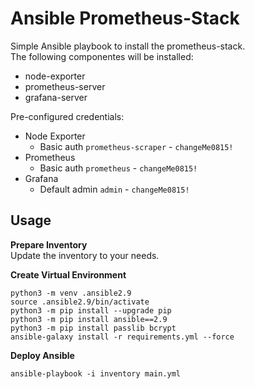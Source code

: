 # Ansible Prometheus-Stack

Simple Ansible playbook to install the prometheus-stack.  
The following componentes will be installed:  
* node-exporter
* prometheus-server
* grafana-server

Pre-configured credentials:
* Node Exporter
  * Basic auth `prometheus-scraper` - `changeMe0815!`
* Prometheus
  * Basic auth `prometheus` - `changeMe0815!`
* Grafana
  * Default admin `admin` - `changeMe0815!`

## Usage

**Prepare Inventory**  
Update the inventory to your needs.

**Create Virtual Environment**
```
python3 -m venv .ansible2.9
source .ansible2.9/bin/activate
python3 -m pip install --upgrade pip
python3 -m pip install ansible==2.9
python3 -m pip install passlib bcrypt
ansible-galaxy install -r requirements.yml --force
```

**Deploy Ansible**
```
ansible-playbook -i inventory main.yml
```